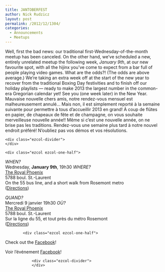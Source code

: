 ```yaml
---
title: JANTOBERFEST
author: Nick Rudzicz
layout: post
permalink: /2012/12/1304/
categories:
  - Announcements
  - Meetups
---
```

<div class="ezcol ezcol-one-half">
Well, first the bad news: our traditional first-Wednesday-of-the-month meetup has been canceled.
On the other hand, we&#8217;ve scheduled a new, entirely unrelated meetup the following week, <em>January 9th</em>, at our new favourite spot, with all the hijinx you&#8217;ve come to expect from a bar full of people playing video games. What are the odds?! (The odds are above average.)
We&#8217;re taking an extra week off at the start of the new year to recover from the traditional Boxing Day festivities and to finish off our holiday playlists &#8212; ready to make 2013 the largest number in the common-era Gregorian calendar yet!
See you (one week later) in the New Year.</div><div class="ezcol ezcol-one-half ezcol-last">
Mauvaise nouvelle chers amis, notre rendez-vous mensuel est malheureusement annul&eacute;&#8230; Mais non, il est simplement report&eacute; &agrave; la semaine suivante pour permettre &agrave; tous d&#8217;accueillir 2013 en grand! &Agrave; coup de fl&ucirc;tes en papier, de chapeaux de f&ecirc;te et de champagne, on vous souhaite merveilleuse nouvelle ann&eacute;e!!
M&ecirc;me si c&#8217;est une nouvelle ann&eacute;e, on ne brise pas les traditions. Rendez-vous une semaine plus tard &agrave; notre nouvel endroit pr&eacute;f&eacute;r&eacute;! N&#8217;oubliez pas vos d&eacute;mos et vos r&eacute;solutions.
</div>
    
    <div class="ezcol-divider">
    </div>
    
    <div class="ezcol ezcol-one-half">
<em>WHEN?</em><br /> Wednesday, <strong>January 9th</strong>, 19h30
<em>WHERE?</em><br /> <a href="http://royalphoenixbar.com/">The Royal Phoenix</a><br /> 5788 boul. St.-Laurent<br /> On the 55 bus line, and a short walk from Rosemont metro<br /> (<a href="https://maps.google.com/maps?q=the+royal+phoenix">Directions</a>)<br /> </div><div class="ezcol ezcol-one-half ezcol-last">
<em>QUAND?</em><br /> Mercredi 9 janvier 19h30
<em>OÙ?</em><br /> <a href="http://royalphoenixbar.com/">The Royal Phoenix</a><br /> 5788 boul. St.-Laurent<br /> Sur la ligne du 55, et tout pr&egrave;s du m&eacute;tro Rosemont<br /> (<a href="https://maps.google.com/maps?q=the+royal+phoenix">Directions</a>)<br /> </div><div class="ezcol-divider">
            </div>
            
            <div class="ezcol ezcol-one-half">
Check out the <a href="https://www.facebook.com/events/484602348245632/">Facebook</a>!</div><div class="ezcol ezcol-one-half ezcol-last">
                  Voir l&#8217;événement <a href="https://www.facebook.com/events/484602348245632/">Facebook</a>!
                </div>
                
                <div class="ezcol-divider">
                </div>
